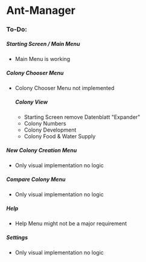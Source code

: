 # Ant-Manager

### To-Do:

##### Starting Screen / Main Menu
- Main Menu is working

##### Colony Chooser Menu
- Colony Chooser Menu not implemented

    ##### Colony View
    - Starting Screen remove Datenblatt "Expander"
    - Colony Numbers
    - Colony Development
    - Colony Food & Water Supply

##### New Colony Creation Menu
- Only visual implementation no logic

##### Compare Colony Menu
- Only visual implementation no logic

##### Help
- Help Menu might not be a major requirement

##### Settings
- Only visual implementation no logic
